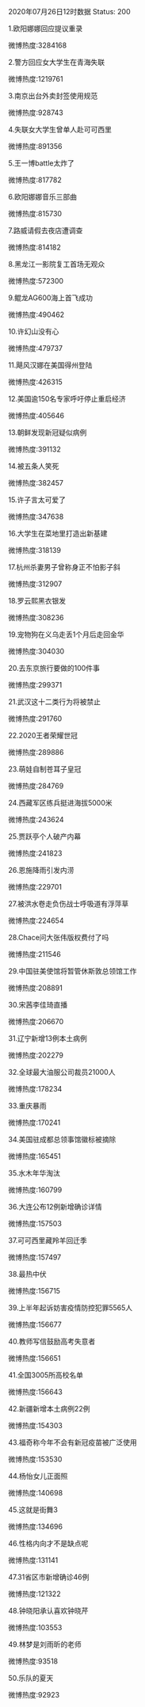2020年07月26日12时数据
Status: 200

1.欧阳娜娜回应提议重录

微博热度:3284168

2.警方回应女大学生在青海失联

微博热度:1219761

3.南京出台外卖封签使用规范

微博热度:928743

4.失联女大学生曾单人赴可可西里

微博热度:891356

5.王一博battle太炸了

微博热度:817782

6.欧阳娜娜音乐三部曲

微博热度:815730

7.路威请假去夜店遭调查

微博热度:814182

8.黑龙江一影院复工首场无观众

微博热度:572300

9.鲲龙AG600海上首飞成功

微博热度:490462

10.许幻山没有心

微博热度:479737

11.飓风汉娜在美国得州登陆

微博热度:426315

12.美国逾150名专家呼吁停止重启经济

微博热度:405646

13.朝鲜发现新冠疑似病例

微博热度:391132

14.被五条人笑死

微博热度:382457

15.许子言太可爱了

微博热度:347638

16.大学生在菜地里打造出新基建

微博热度:318139

17.杭州杀妻男子曾称身正不怕影子斜

微博热度:312907

18.罗云熙黑衣银发

微博热度:308236

19.宠物狗在义乌走丢1个月后走回金华

微博热度:304030

20.去东京旅行要做的100件事

微博热度:299371

21.武汉这十二类行为将被禁止

微博热度:291760

22.2020王者荣耀世冠

微博热度:289886

23.萌娃自制苍耳子皇冠

微博热度:284769

24.西藏军区练兵挺进海拔5000米

微博热度:243624

25.贾跃亭个人破产内幕

微博热度:241823

26.恩施降雨引发内涝

微博热度:229701

27.被洪水卷走负伤战士呼吸道有浮萍草

微博热度:224654

28.Chace问大张伟版权费付了吗

微博热度:211546

29.中国驻美使馆将暂管休斯敦总领馆工作

微博热度:208891

30.宋茜李佳琦直播

微博热度:206670

31.辽宁新增13例本土病例

微博热度:202279

32.全球最大油服公司裁员21000人

微博热度:178234

33.重庆暴雨

微博热度:170241

34.美国驻成都总领事馆徽标被摘除

微博热度:165451

35.水木年华淘汰

微博热度:160799

36.大连公布12例新增确诊详情

微博热度:157503

37.可可西里藏羚羊回迁季

微博热度:157497

38.最热中伏

微博热度:156715

39.上半年起诉妨害疫情防控犯罪5565人

微博热度:156677

40.教师写信鼓励高考失意者

微博热度:156651

41.全国3005所高校名单

微博热度:156643

42.新疆新增本土病例22例

微博热度:154303

43.福奇称今年不会有新冠疫苗被广泛使用

微博热度:153530

44.杨怡女儿正面照

微博热度:140698

45.这就是街舞3

微博热度:134696

46.性格内向才不是缺点呢

微博热度:131141

47.31省区市新增确诊46例

微博热度:121322

48.钟晓阳承认喜欢钟晓芹

微博热度:103553

49.林梦是刘雨昕的老师

微博热度:93518

50.乐队的夏天

微博热度:92923


